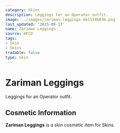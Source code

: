 ```yaml
---
category: Skins
description: Leggings for an Operator outfit.
image: ../images/zariman-leggings-e61528b03b.png
last_updated: '2025-09-17'
name: Zariman Leggings
source: WFCD
tags:
- Skin
- Skins
tradable: false
type: Skin
---
```


# Zariman Leggings

Leggings for an Operator outfit.

## Cosmetic Information

**Zariman Leggings** is a skin cosmetic item for Skins.

